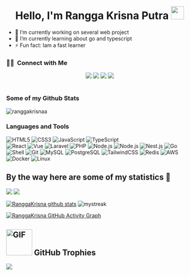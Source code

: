 <h1 align="center">Hello, I'm Rangga Krisna Putra <img src="https://media.giphy.com/media/TEnXkcsHrP4YedChhA/giphy.gif" width="35"></h1>

- 🔭 I’m currently working on several web project
- 🌱 I’m currently learning about go and typescript
- ⚡ Fun fact: Iam a fast learner

 ### 🤝🏻 &nbsp;Connect with Me

<p align="center">
<a href="mailto:infinity.duos@gmail.com"><img src="https://img.shields.io/badge/-infinity.duos@gmail.com-D14836?style=flat&logo=Gmail&logoColor=white"/></a>
<a href="https://www.instagram.com/ranggakriisna/"><img src="https://img.shields.io/badge/-@ranggakriisna_-E4405F?style=flat&logo=Instagram&logoColor=white"/></a>
<a href="https://www.facebook.com/ranggakrisnaa/"><img src="https://img.shields.io/badge/-ranggakrisna-1877F2?style=flat&logo=Facebook&logoColor=white"/></a>
<a href="https://www.linkedin.com/in/rangga-krisna"><img src="https://img.shields.io/badge/-linkedin/rangga-krisna?style=flat&logo=Linkedin&logoColor=white"/></a>
<br>

<br />

### Some of my Github Stats
<p align=left> <img src=https://komarev.com/ghpvc/?username=ranggakrisnaa alt=ranggakrisnaa /> </p>

### Languages and Tools

![HTML5](https://img.shields.io/badge/-HTML5-%23E34C26?style=flat&logo=html5&logoColor=ffffff)
![CSS3](https://img.shields.io/badge/-CSS3-%231572B6?style=flat&logo=css3&logoColor=ffffff)
![JavaScript](https://img.shields.io/badge/-JavaScript-%23F7DF1E?logoColor=ffffff&style=flat&logo=javascript)
![TypeScript](https://img.shields.io/badge/-TypeScript-%233178C6?logoColor=ffffff&style=flat&logo=typescript)\
![React](https://img.shields.io/badge/-React-%2320232A?logoColor=61DAFB&style=flat&logo=react)
![Vue](https://img.shields.io/badge/-Vue-%234FC08D?logoColor=ffffff&style=flat&logo=vue.js)
![Laravel](https://img.shields.io/badge/-Laravel-%23DC382D?style=flat&logo=laravel&logoColor=ffffff)
![PHP](https://img.shields.io/badge/-PHP-%23777BB4?logoColor=ffffff&style=flat&logo=php)
![Node.js](https://img.shields.io/badge/-Node.js-%23579050?style=flat&logo=node.js&logoColor=ffffff)
![Node.js](https://img.shields.io/badge/-Node.js-000?&logo=node.js)
![Nest.js](https://img.shields.io/badge/-NestJs-ea2845??&logo=nestjs)
![Go](https://img.shields.io/badge/-Go-%233776AB?style=flat&logo=go&logoColor=ffffff)\
![Shell](https://img.shields.io/badge/-Shell-%2389E051?style=flat&logo=powershell&logoColor=ffffff)
![Git](https://img.shields.io/badge/-Git-%23ED5A47?style=flat&logo=git&logoColor=ffffff)
![MySQL](https://img.shields.io/badge/-MySQL-%234479A1?style=flat&logo=mysql&logoColor=ffffff)
![PostgreSQL](https://img.shields.io/badge/-PostgreSQL-%234169E1?style=flat&logo=postgresql&logoColor=ffffff)
![TailwindCSS](https://img.shields.io/badge/-Tailwindcss-0F172A?style=flat&logo=tailwindcss&logoColor=ffffff)
![Redis](https://img.shields.io/badge/-Redis-%23DC382D?style=flat&logo=redis&logoColor=ffffff)
![AWS](https://img.shields.io/badge/-AWS-000?&logo=Amazon-AWS&logoColor=F90)
![Docker](https://img.shields.io/badge/-Docker-000?&logo=Docker)
![Linux](https://img.shields.io/badge/-Linux-000?&logo=Linux)


## By the way here are some of my statistics 🚀

![](https://github-profile-summary-cards.vercel.app/api/cards/repos-per-language?username=ranggakrisnaa&theme=github_dark)
![](https://github-profile-summary-cards.vercel.app/api/cards/most-commit-language?username=ranggakrisnaa&theme=github_dark)

[![RanggaKrisna github stats](https://github-readme-stats.vercel.app/api?username=ranggakrisnaa&count_private=true&show_icons=true&theme=radical&include_all_commits=true)](https://github.com/M-Hidayatullah)
<img src="https://github-readme-streak-stats.herokuapp.com/?user=ranggakrisnaa&theme=tokyonight_duo" alt="mystreak"/>

[![RanggaKrisna GitHub Activity Graph](https://github-readme-activity-graph.vercel.app/graph?username=ranggakrisnaa&theme=react-dark)](ranggakrisnaa)

## <img src="https://media2.giphy.com/media/l0Exj6t3iK0Xzv00E/giphy.gif?cid=ecf05e47lzlepi3rx68kh0wwd8u0r36oxlb3cncofw1pc734&ep=v1_stickers_search&rid=giphy.gif&ct=s" alt="GIF" width="70"/> GitHub Trophies
![](https://github-profile-trophy.vercel.app/?username=ranggakrisnaa&theme=onedark&no-frame=true&no-bg=false&margin-w=4)

